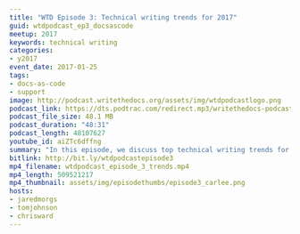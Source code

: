 ```yaml
---
title: "WTD Episode 3: Technical writing trends for 2017"
guid: wtdpodcast_ep3_docsascode
meetup: 2017
keywords: technical writing
categories:
- y2017
event_date: 2017-01-25
tags:
- docs-as-code
- support
image: http://podcast.writethedocs.org/assets/img/wtdpodcastlogo.png
podcast_link: https://dts.podtrac.com/redirect.mp3/writethedocs-podcast.s3-us-west-2.amazonaws.com/wtd_episode_3.mp3
podcast_file_size: 48.1 MB
podcast_duration: "48:31"
podcast_length: 48107627
youtube_id: aiZTc6dffng
summary: "In this episode, we discuss top technical writing trends for 2017. Chris discusses how more technical writers are interacting with support groups, and even being embedded within support departments. Jared discusses how docs are being planned for earlier in development cycles, as more product managers are seeing the value of docs. Tom talks about how more technical writers are treating documentation as code, and the challenges inherent in developer tools and workflows."
bitlink: http://bit.ly/wtdpodcastepisode3
mp4_filename: wtdpodcast_episode_3_trends.mp4
mp4_length: 509521217
mp4_thumbnail: assets/img/episodethumbs/episode3_carlee.png
hosts:
- jaredmorgs
- tomjohnson
- chrisward
---
```

